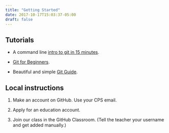 ```yaml
---
title: "Getting Started"
date: 2017-10-17T15:03:37-05:00
draft: false
---
```


## Tutorials

* A command line [intro to git in 15 minutes](https://try.github.io/).

* [Git for Beginners](https://www.sitepoint.com/git-for-beginners/).

* Beautiful and simple [Git Guide](http://rogerdudler.github.io/git-guide/).


## Local instructions

1. Make an account on GitHub. Use your CPS email.

2. Apply for an education account.

3. Join our class in the GitHub Classroom.
(Tell the teacher your username and get added manually.)


